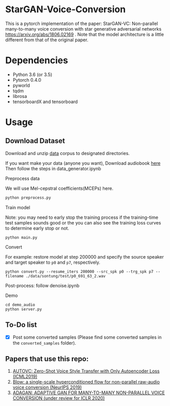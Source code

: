 # StarGAN-Voice-Conversion
This is a pytorch implementation of the paper: StarGAN-VC: Non-parallel many-to-many voice conversion with star generative adversarial networks  https://arxiv.org/abs/1806.02169 .
Note that the model architecture is a little different from that of the original paper.

# Dependencies
* Python 3.6 (or 3.5)
* Pytorch 0.4.0
* pyworld
* tqdm
* librosa
* tensorboardX and tensorboard

# Usage
## Download Dataset

Download and unzip [data]() corpus to designated directories.

If you want make your data (anyone you want), Download audiobook [here](http://sachnoiviet.com/trang-chu.html)
Then follow the steps in data_generator.ipynb

Preprocess data

We will use Mel-cepstral coefficients(MCEPs) here.

```bash
python preprocess.py
```

Train model

Note: you may need to early stop the training process if the training-time test samples sounds good or the you can also see the training loss curves to determine early stop or not.

```
python main.py
```

Convert

For example: restore model at step 200000 and specify the source speaker and target speaker to `p0` and `p7`, respectively.

```
python convert.py --resume_iters 200000 --src_spk p0 --trg_spk p7 --filename ./data/sontung/test/p0_691_63_2.wav
```
Post-process: follow denoise.ipynb

Demo
```
cd demo_audio
python server.py
```

## To-Do list
- [x] Post some converted samples (Please find some converted samples in the `converted_samples` folder).

## Papers that use this repo:
1. [AUTOVC: Zero-Shot Voice Style Transfer with Only Autoencoder Loss (ICML2019)](https://arxiv.org/pdf/1905.05879v2.pdf)
2. [Blow: a single-scale hyperconditioned flow for non-parallel raw-audio voice conversion (NeurIPS 2019)](https://arxiv.org/pdf/1906.00794.pdf)
3. [ADAGAN: ADAPTIVE GAN FOR MANY-TO-MANY NON-PARALLEL VOICE CONVERSION (under review for ICLR 2020)](https://openreview.net/pdf?id=HJlk-eHFwH)

